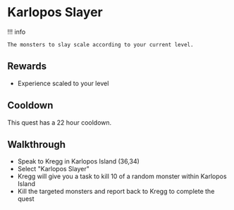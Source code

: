 # Karlopos Slayer

!!! info

    The monsters to slay scale according to your current level.

## Rewards

- Experience scaled to your level

## Cooldown

This quest has a 22 hour cooldown.

## Walkthrough

- Speak to Kregg in Karlopos Island (36,34)
- Select "Karlopos Slayer"
- Kregg will give you a task to kill 10 of a random monster within Karlopos Island
- Kill the targeted monsters and report back to Kregg to complete the quest

